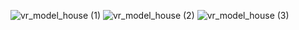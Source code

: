 ![vr_model_house (1)](https://user-images.githubusercontent.com/55978194/130713061-5a315190-e570-473e-8115-d294447b709b.jpg)
![vr_model_house (2)](https://user-images.githubusercontent.com/55978194/130713067-5b2ea0a6-1bb7-4c81-a84c-d696e8332242.jpg)
![vr_model_house (3)](https://user-images.githubusercontent.com/55978194/130713073-60e1709a-e540-4d93-8e2e-1646654e08bd.jpg)
